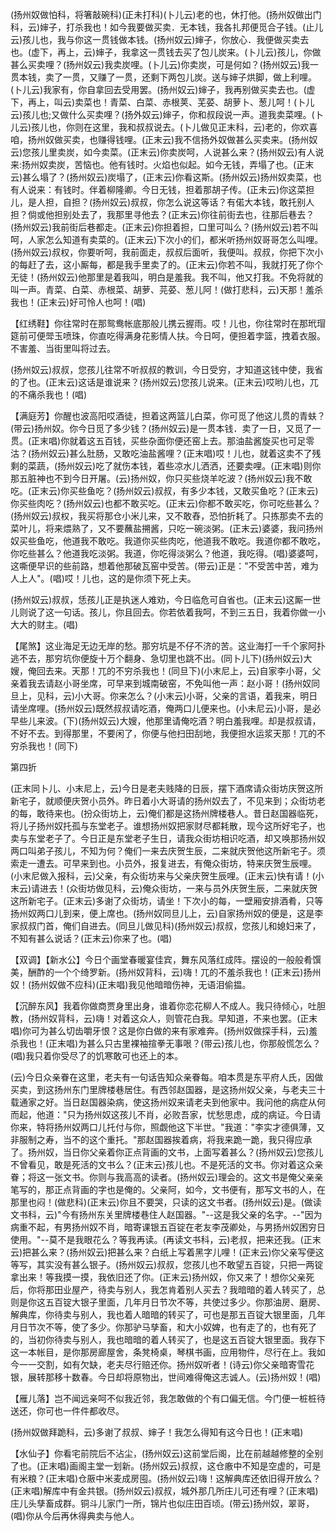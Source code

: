 <!-- { "loadSidebar": true } -->
(扬州奴做怕科，将箸敲碗科)(正未打科)(卜儿云)老的也，休打他。(扬州奴做出门科，云)婶子，打杀我也！如今我要做买卖．无本钱，我各扎邦便觅合子钱。(止儿云)孩儿也，我与你这一贯钱做本钱。(扬州奴云)婶子，你放心．我便做买卖去也。(虚下，再上，云)婶子，我拿这一贯钱去买了包儿炭来。(卜儿云)孩儿，你做甚么买卖哩？(扬州奴云)我卖炭哩。(卜儿云)你卖炭，可是何如？(扬州奴云)我一贯本钱，卖了一贯，又赚了一贯，还剩下两包儿炭。送与婶子烘脚，做上利哩。(卜儿云)我家有，你自拿回去受用罢。(扬州奴云)婶子，我再别做买卖去也。(虚下，再上，叫云)卖菜也！青菜、白菜、赤根荚、芜荽、胡萝卜、葱儿呵！(卜儿云)孩儿也;又做什么买卖哩？(扬外奴云)婶子，你和叔段说一声。道我卖菜哩。(卜儿云)孩儿也，你则在这里，我和叔叔说去。(卜儿做见正末科，云)老的，你欢喜咱，扬州奴做买卖，也赚得钱哩。(正末云)我不信扬外奴做甚么买卖来。(扬州奴云)您孩儿里卖炭，如今卖菜。(正末云)你卖炭呵，人说甚么来？(扬州奴云)有人说来:扬州奴卖炭，苦恼也。他有钱时。火焰也似起。如今无钱，弄塌了也。(正末云)甚么塌了？(扬州奴云)炭塌了，(正末云)你看这斯。(扬州奴云)扬州奴卖菜，也有人说来：有钱时。伴着柳隆卿。今日无钱，担着那胡子传。(正未云)你这菜担儿，是人担，自担？(扬州奴云)叔叔，你怎么说这等话？有偌大本钱，敢托别人担？倘或他担别处去了，我那里寻他去？(正末云)你往前街去也，往那后巷去？(扬州奴云)我前街后巷都走。(正末云)你担着担，口里可叫么？(扬州奴云)若不叫呵，人家怎么知道有卖菜的。(正末云)下次小的们，都米听扬州奴哥哥怎么叫哩。(扬州奴云)叔权，你要听呵，我前面走，叔叔后面听，我便叫。叔叔，你把下次小的每赶了去，这小厮每，都是我手里卖了的。(正末云)你若不叫，我就打死了你个无徒！(扬州奴云)他那里是着我叫，明白是羞我。我不叫，他又打我。不免将就的叫一声。青菜、白菜、赤根菜、胡萝、芫荽、葱儿阿！(做打悲科，云)天那！羞杀我也！(正末云)好可怜人也呵！(唱)

【红绣鞋】你往常时在那鸳鸯帐底那般儿携云握雨。哎！儿也，你往常时在那玳瑁筵前可便斝玉喷珠，你直吃得满身花影情人扶。今日呵，便担着孛篮，拽着衣服。不害羞、当街里叫将过去。

(扬州奴云)叔叔，您孩儿往常不听叔叔的教训，今日受穷，才知道这钱中使，我省的了也。(正末云)这话是谁说来？(扬州奴云)您孩儿说来。(正末云)哎哟儿也，兀的不痛杀我也！(唱)

【满庭芳】你醒也波高阳哎酒徒，担着这两篮儿白菜，你可觅了他这儿贯的青蚨？(带云)扬州奴。你今日觅了多少钱？(扬州奴云)是一贯本钱．卖了一日，又觅了一贯。(正末唱)你就着这五百钱，买些杂面你便还窑上去。那油盐酱旋买也可足零沽？(扬州奴云)甚么肚肠，又敢吃油盐酱哩？(正末唱)哎！儿也，就着这卖不了残剩的菜蔬，(扬州奴云)吃了就伤本钱，着些凉水儿洒洒，还要卖哩。(正末唱)则你那五脏神也不到今日开屠。(云)扬州奴，你只买些烧羊吃波？(扬州奴云)我不敢吃。(正末云)你买些鱼吃？(扬州奴云)叔叔，有多少本钱，又敢买鱼吃？(正末云)你买些肉吃？(扬州奴云)也都不敢买吃。(正末云)你都不敢买吃，你可吃些甚么？(扬州奴云)叔权，我买将那仓小米儿来，又不敢舂，恐怕折耗了。只拣那卖不去的菜叶儿，将来煨熟了，又不要蘸盐搠酱，只吃一碗淡粥。(正末云)婆婆，我问扬州奴买些鱼吃，他道我不敢吃。我道你买些肉吃，他道我不敢吃。我道你都不敢吃，你吃些甚么？他道我吃淡粥。我道，你吃得淡粥么？他道，我吃得。(唱)婆婆呵，这嘶便早识的些前路，想着他那破瓦窑中受苦。(带云)正是："不受苦中苦，难为人上人"。(唱)哎！儿也，这的是你须下死上夫。

(扬州奴云)叔叔，恁孩儿正是执迷人难劝，今日临危可自省也。(正末云)这厮一世儿则说了这一句话。孩儿，你且回去。你若依着我呵，不到三五日，我着你做一小大大的财主。(唱)

【尾煞】这业海足无边无岸的愁。那穷坑是不仔不济的苦。这业海打一千个家阿扑逃不去，那穷坑你便旋十万个翻身、急切里也跳不出。(同卜儿下)(扬州奴云)大嫂，俺回去来。天那！兀的不穷杀我也！(同旦下)(小末尼上，云)自家李小哥，父亲着我去请赵小哥坐席，可早来到城南破窑，不免叫他一声：赵小哥！(扬州奴同旦上，见科，云)小大哥。你来怎么？(小末云)小哥，父亲的言语，着我来，明日请坐席哩。(扬州奴云)既然叔叔请吃酒，俺两口儿便来也。(小未尼云)小哥，是必早些儿来波。(下)(扬州奴云)大嫂，他那里请俺吃酒？明白羞我哩。却是叔叔请，不好不去。到得那里，不要闲了，你便与他扫田刮地，我便担水运浆天那！兀的不穷杀我也！(同下)

第四折

(正末同卜儿、小末尼上，云)今日是老夫贱降的日辰，摆下酒席请众街坊庆贺这所新宅子，就顺便庆贺小员外。昨日着小大哥请的扬州奴去了，不见来到；众街坊老的每，敢待来也。(扮众街坊上，云)俺们都是这扬州牌楼巷人。昔日赵国器临死，将儿子扬州奴托孤与东堂老子。谁想扬州奴把家财尽都耗散，现今这所好宅子，也卖与东堂老子了。今日正是东堂老子生日，请我众街坊相识吃酒，却又唤那扬州奴两口叫弟子孩儿，不知为何？俺们一来去庆贺生辰，二来就庆贺他这所新宅子。须索走一遭去。可早来到也。小员外，报复进去，有俺众街坊，特来庆贺生辰哩。(小末尼做入报科，云)父亲，有众街坊来与父亲庆贺生辰哩。(正末云)快有请！(小末云)请进去！(众街坊做见科，云)俺众街坊，一来与员外庆贺生辰，二来就庆贺这所新宅子。(正末云)多谢了众街坊，请坐！下次小的每，一壁厢安排酒肴，只等扬州奴两口儿到来，便上席也。(扬州奴同旦儿上，云)自家扬州奴的便是，这是李家叔叔门首，俺们自进去。(同旦儿做见科)(扬州奴云)叔叔，您孩儿和媳妇来了，不知有甚么说话？(正末云)你来了也。(唱)

【双调】【新水公】今日个画堂春暖宴佳宾，舞东风落红成阵。摆设的一般般肴馔美，酬酢的一个个绮罗新。(扬州奴背科，云)嗨！兀的不羞杀我也！(正末云)扬州奴！(扬州奴做不应科)(正末唱)我见他暗暗伤神，无语泪偷揾。

【沉醉东风】我着你做商贾身里出身，谁着你恋花柳人不成人。我只待倾心，吐胆教，(扬州奴背科，云)嗨！对着这众人，则管花白我。早知道，不来也罢。(正末唱)你可为甚么切齿嚼牙恨？这是你白做的来有家难奔。(扬州奴做探手科，云)羞杀我也！(正末唱)为甚么只古里裸袖揎拳无事哏？(带云)孩儿也，你那般慌怎么？(唱)我只着你受尽了的饥寒敢可也还上的本。

(云)今日众亲眷在这里，老夫有一句话告知众亲眷每。咱本贯是东平府人氏，因做买卖，到这扬州东门里牌楼巷居住。有西邻赵国器，是这扬州奴父亲，与老夫三十载通家之好。当日赵国器染病，使这扬州奴来请老夫到他家中。我问他的病症从何而起，他道："只为扬州奴这孩儿不肖，必败吾家，忧愁思虑，成的病证。今日请你来，特将扬州奴两口儿托付与你，照觑他这下半世。"我道："李实才德俱薄，又非服制之寿，当不的这个重托。"那赵国器挨着病，将我来跪一跪，我只得应承了。扬州奴，当日你父亲着你正点背画的文书，上面写着甚么？(扬州奴云)您孩儿不曾看见，敢是死活的文书么？(正末云)孩儿也。不是死活的文书。你对着这众亲眷；将这一张文书。你则与我高高的读者。(扬州奴云)理会的。这文书是俺父亲亲笔写的，那正点背画的字也是俺的。父亲阿，如今，文书便有，那写文书的人，在那里也闷！(做悲科)(正末云)你且不要哭，只读的这文书者。(扬州奴云)是。(做读文书科，云)"今有扬州东关里牌楼巷住人赵国器。"--这是我父亲的名字。--"因为病重不起，有男扬州奴不肖，暗寄课银五百锭在老友李茂卿处，与男扬州奴困穷日使用。"--莫不是我眼花么？等我再读。(再读文书科，云)老叔，把来还我。(正末云)把甚么来？(扬州奴云)把甚么来？白纸上写着黑字儿哩！(正末云)你父亲写便这等写，其实没有甚么银子。(扬州奴云)叔叔，您孩儿也不敢望五百锭，只把一两锭拿出来！等我摸一摸，我依旧还了你。(正末云)扬州奴，你又来了！想你父亲死后，你将那田业屋产，待卖与别人，我怎肯着别人买去？我暗暗的着人转买了，总则是你这五百锭大银子里面，几年月日节次不等，共使过多少。你那油房、磨房、解典库，你待卖与别人，我也着人暗暗的转买了，可也是那五百锭大银里面，几年月日节次不等，使了多少。你那驴马孳畜，和大小奴婢，也有走了的，也有死了的，当初你待卖与别人，我也暗暗的着人转买了，也是这五百锭大银里面。我存下这一本帐目，是你那房廊屋舍，条凳椅桌，琴棋书画，应用物件，尽行在上。我如今一一交割，如有欠缺，老夫尽行赔还你。扬州奴听者！(诗云)你父亲暗寄雪花银，展转那移十数春。今日却将原物出，世间难得俺这志诚人。(云)扬州奴！(唱)

【雁儿落】岂不闻远亲呵不似我近邻，我怎敢做的个有口偏无信。今门便一桩桩待送还，你可也一件件都收尽。

(扬州奴做拜跪科，云)多谢了叔叔、婶子！我怎么得知有这今日也！(正末唱)

【水仙子】你看宅前院后不沾尘，(扬州奴云)这前堂后阁，比在前越越修整的全别了也。(正末唱)画阁主堂一划新。(扬州奴云)叔叔，这仓廒中不知是空虚的，可是有米粮？(正末唱)仓厫中米麦成房囤。(扬州奴云)嗨！这解典库还依旧得开放么？(正末唱)解库中有金共银。(扬州奴云)叔叔，城外那几所庄儿可还有哩？(正末唱)庄儿头孳畜成群。铜斗儿家门一所，锦片也似庄田百顷。(带云)扬州奴，翠哥，(唱)你从今后再休得典卖与他人。

